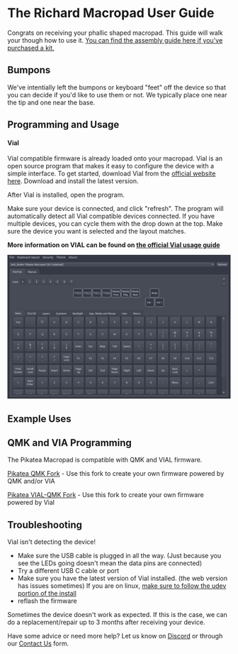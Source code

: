 # The Richard Macropad User Guide

Congrats on receiving your phallic shaped macropad. This guide will walk your though how to use it. [You can find the assembly guide here if you've purchased a kit.](/Richard/the-richard-macropad-kit-assembly-guide.html)

## Bumpons

We've intentially left the bumpons or keyboard "feet" off the device so that you can decide if you'd like to use them or not. We typically place one near the tip and one near the base. 

## Programming and Usage
#### Vial
Vial compatible firmware is already loaded onto your macropad. Vial is an open source program that makes it easy to configure the device with a simple interface. To get started, download Vial from the [official website here](https://get.Vial.today). Download and install the latest version.

After Vial is installed, open the program.

Make sure your device is connected, and click "refresh". The program will automatically detect all Vial compatible devices connected. If you have multiple devices, you can cycle them with the drop down at the top. Make sure the device you want is selected and the layout matches.

**More information on VIAL can be found on [the official Vial usage guide](https://get.vial.today/manual/)**

![img](/assets/GB3/pikatea-macropad-gb3-vial.png)

## Example Uses
<Uses/>

## QMK and VIA Programming
The Pikatea Macropad is compatible with QMK and VIAL firmware.

[Pikatea QMK Fork](https://github.com/JackPikatea/qmk_firmware) - Use this fork to create your own firmware powered by QMK and/or VIA

[Pikatea VIAL-QMK Fork](https://github.com/JackPikatea/vial-qmk) - Use this fork to create your own firmware powered by Vial

## Troubleshooting
Vial isn't detecting the device!
* Make sure the USB cable is plugged in all the way. (Just because you see the LEDs going doesn't mean the data pins are connected)
* Try a different USB C cable or port
* Make sure you have the latest version of Vial installed. (the web version has issues sometimes) If you are on linux, [make sure to follow the udev portion of the install](https://get.Vial.today)
* reflash the firmware

Sometimes the device doesn't work as expected. If this is the case, we can do a replacement/repair up to 3 months after receiving your device.

Have some advice or need more help? Let us know on [Discord](https://www.pikatea.com/discord) or through our [Contact Us](https://www.pikatea.com/pages/contact-us) form.

<Footer/>